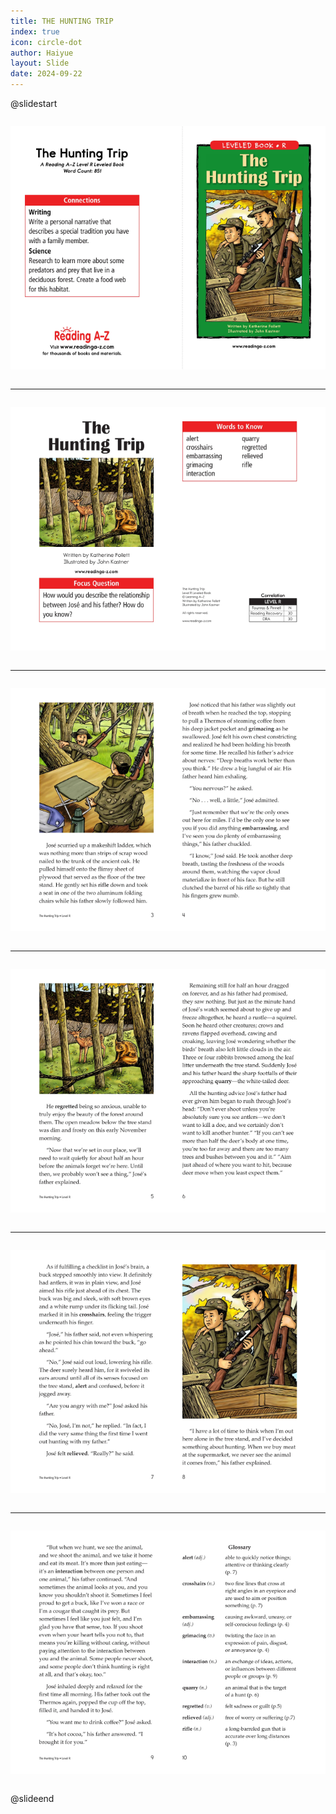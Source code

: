 ```yaml
---
title: THE HUNTING TRIP
index: true
icon: circle-dot
author: Haiyue
layout: Slide
date: 2024-09-22
---
```

 
@slidestart

<div style="display:flex">
<div style="flex:1">

![](https://raw.githubusercontent.com/yclord/reading/refs/heads/master/english/Level-R/THE%20HUNTING%20TRIP/001.webp)
</div>
<div style="flex:1">

![](https://raw.githubusercontent.com/yclord/reading/refs/heads/master/english/Level-R/THE%20HUNTING%20TRIP/002.webp)
</div>
</div>

---

<div style="display:flex">
<div style="flex:1">

![](https://raw.githubusercontent.com/yclord/reading/refs/heads/master/english/Level-R/THE%20HUNTING%20TRIP/003.webp)
</div>
<div style="flex:1">

![](https://raw.githubusercontent.com/yclord/reading/refs/heads/master/english/Level-R/THE%20HUNTING%20TRIP/004.webp)
</div>
</div>

---

<div style="display:flex">
<div style="flex:1">

![](https://raw.githubusercontent.com/yclord/reading/refs/heads/master/english/Level-R/THE%20HUNTING%20TRIP/005.webp)
</div>
<div style="flex:1">

![](https://raw.githubusercontent.com/yclord/reading/refs/heads/master/english/Level-R/THE%20HUNTING%20TRIP/006.webp)
</div>
</div>

---

<div style="display:flex">
<div style="flex:1">

![](https://raw.githubusercontent.com/yclord/reading/refs/heads/master/english/Level-R/THE%20HUNTING%20TRIP/007.webp)
</div>
<div style="flex:1">

![](https://raw.githubusercontent.com/yclord/reading/refs/heads/master/english/Level-R/THE%20HUNTING%20TRIP/008.webp)
</div>
</div>

---

<div style="display:flex">
<div style="flex:1">

![](https://raw.githubusercontent.com/yclord/reading/refs/heads/master/english/Level-R/THE%20HUNTING%20TRIP/009.webp)
</div>
<div style="flex:1">

![](https://raw.githubusercontent.com/yclord/reading/refs/heads/master/english/Level-R/THE%20HUNTING%20TRIP/010.webp)
</div>
</div>

---

<div style="display:flex">
<div style="flex:1">

![](https://raw.githubusercontent.com/yclord/reading/refs/heads/master/english/Level-R/THE%20HUNTING%20TRIP/011.webp)
</div>
<div style="flex:1">

![](https://raw.githubusercontent.com/yclord/reading/refs/heads/master/english/Level-R/THE%20HUNTING%20TRIP/012.webp)
</div>
</div>

@slideend